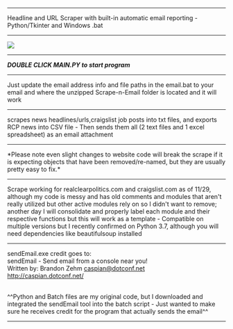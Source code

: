 <hr>Headline and URL Scraper with built-in automatic email reporting - Python/Tkinter and Windows .bat<br>

<hr><img src="http://cgfixit.com/img/scrapeNemail.png"><hr>

***DOUBLE CLICK MAIN.PY to start program***<hr>Just update the email address info and file paths in the email.bat to your email and where the unzipped Scrape-n-Email folder is located and it will work<hr>

scrapes news headlines/urls,craigslist job posts into txt files, and exports RCP news into CSV file - Then sends them all (2 text files and 1 excel spreadsheet) as an email attachment

<hr>*Please note even slight changes to website code will break the scrape if it is expecting objects that have been removed/re-named, but they are usually pretty easy to fix.*<hr>
Scrape working for realclearpolitics.com and craigslist.com as of 11/29, although my code is messy and has old comments and modules that aren't really utilized but other active modules rely on so I didn't want to remove; another day I will consolidate and properly label each module and their respective functions but this will work as a template - Compatible on multiple versions but I recently confirmed on Python 3.7, although you will need dependencies like beautifulsoup installed<hr>

sendEmail.exe credit goes to:<br>
sendEmail - Send email from a console near you!<br>
Written by: Brandon Zehm <caspian@dotconf.net><br>
http://caspian.dotconf.net/<br>
<br>

^^Python and Batch files are my original code, but I downloaded and integrated the sendEmail tool into the batch script - Just wanted to make sure he receives credit for the program that actually sends the email^^<HR>

